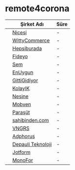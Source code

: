# remote4corona

|   |Şirket Adı|Süre|
|---|---|---|
|   |[Nicesi](https://nicesi.com)|-|
|   |[WittyCommerce](https://wittycommerce.com)|-|
|   |[Hepsiburada](https://hepsiburada.com)|-|
|   |[Fideyo](https://fideyo.com)|-|
|   |[Sem](https://semtr.com)|-|
|   |[EnUygun](https://enuygun.com)|-|
|   |[GittiGidiyor](https://gittigidiyor.com)|-|
|   |[KolayIK](https://kolayik.com)|-|
|   |[Nesine](https://www.nesine.com)|-|
|   |[Mobven](https://mobven.com)|-|
|   |[Paraşüt](https://www.parasut.com)|-|
|   |[sahibinden.com](https://sahibinden.com)|-|
|   |[VNGRS](https://vngrs.com)|-|
|   |[Adphorus](https://adphorus.com)|-|
|   |[Depauli Teknoloji](https://herrenausstatter.de)|-|
|   |[Jotform](https://www.jotform.com/)|-|
|   |[MonoFor](https://monofor.com/)|-|
